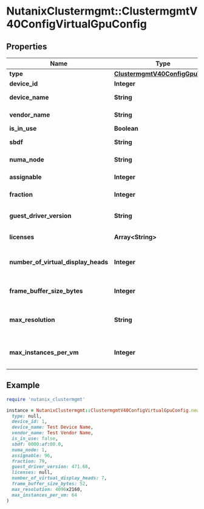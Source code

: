 # NutanixClustermgmt::ClustermgmtV40ConfigVirtualGpuConfig

## Properties

| Name | Type | Description | Notes |
| ---- | ---- | ----------- | ----- |
| **type** | [**ClustermgmtV40ConfigGpuType**](ClustermgmtV40ConfigGpuType.md) |  | [optional] |
| **device_id** | **Integer** | Device Id. | [optional] |
| **device_name** | **String** | Device name. | [optional] |
| **vendor_name** | **String** | Vendor name. | [optional] |
| **is_in_use** | **Boolean** | GPU in use. | [optional] |
| **sbdf** | **String** | SBDF address. | [optional] |
| **numa_node** | **String** | NUMA node. | [optional] |
| **assignable** | **Integer** | GPU assignable. | [optional] |
| **fraction** | **Integer** | GPU fraction. | [optional] |
| **guest_driver_version** | **String** | Guest driver version. | [optional] |
| **licenses** | **Array&lt;String&gt;** | GPU license list. | [optional] |
| **number_of_virtual_display_heads** | **Integer** | Number of virtual display heads. | [optional] |
| **frame_buffer_size_bytes** | **Integer** | Frame buffer size in bytes. | [optional] |
| **max_resolution** | **String** | Maximum resolution per display heads. | [optional] |
| **max_instances_per_vm** | **Integer** | Maximum instances allowed per VM. | [optional] |

## Example

```ruby
require 'nutanix_clustermgmt'

instance = NutanixClustermgmt::ClustermgmtV40ConfigVirtualGpuConfig.new(
  type: null,
  device_id: 1,
  device_name: Test Device Name,
  vendor_name: Test Vendor Name,
  is_in_use: false,
  sbdf: 0000:af:00.0,
  numa_node: 1,
  assignable: 96,
  fraction: 79,
  guest_driver_version: 471.68,
  licenses: null,
  number_of_virtual_display_heads: 7,
  frame_buffer_size_bytes: 52,
  max_resolution: 4096x2160,
  max_instances_per_vm: 64
)
```

